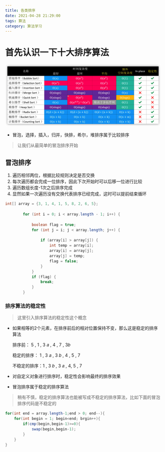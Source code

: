 ```yaml
---
title: 各类排序
date: 2021-04-28 21:29:00
tags: 算法
category: 算法学习
---
```


<!-- more -->



# 首先认识一下十大排序算法



![image-20210515200024075](https://raw.githubusercontent.com/C1EYE/figureBed/main/img/20210515200024.png)



- 冒泡，选择，插入，归并，快排，希尔，堆排序属于比较排序



> 让我们从最简单的冒泡排序开始



## 冒泡排序

1. 遍历相邻两位，根据比较规则决定是否交换
2. 每次遍历都会完成一位排序，因此下次开始时可以后移一位进行比较
3. 遍历数组长度-1次之后排序完成
4. 显然如果一次遍历没有交换代表排序已经完成，这时可以提前结束循环

```java
int[] array = {3, 1, 4, 1, 5, 8, 2, 6, 5};

        for (int i = 0; i < array.length - 1; i++) {

            boolean flag = true;
            for (int j = i; j < array.length; j++) {

                if (array[i] > array[j]) {
                    int temp = array[i];
                    array[i] = array[j];
                    array[j] = temp;
                    flag = false;
                }
            }
            if (flag) {
                break;
            }
        }
```



### 排序算法的稳定性

> 这里引入排序算法的稳定性这个概念

- 如果相等的2个元素，在排序前后的相对位置保持不变，那么这是稳定的排序算法 

  排序前： 5 , 1 , 3 𝑎 , 4 , 7 , 3𝑏 

  稳定的排序： 1 , 3 𝑎 , 3 𝑏 , 4 , 5 , 7

  不稳定的排序：1 , 3 𝑏 , 3 𝑎 , 4, 5 , 7

- 对自定义对象进行排序时，稳定性会影响最终的排序效果

- 冒泡排序属于稳定的排序算法 

>  稍有不慎，稳定的排序算法也能被写成不稳定的排序算法，比如下面的冒泡排序代码是不稳定的

```java
for(int end = array.length-1;end > 0; end--){
	for(int begin = 1; begin<end; brgin++){
		if(cmp(begin,begin-1)>=0){
			swap(begin,begin-1);
		}
	}
}
```


